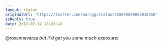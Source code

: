```yaml
---
layout: status
originalUrl: 'https://twitter.com/marcgg/status/355678859062018050'
isReply: true
date: 2013-07-12 13:23:42
---
```


@roxannevarza _but it'd get you some much exposure!_
